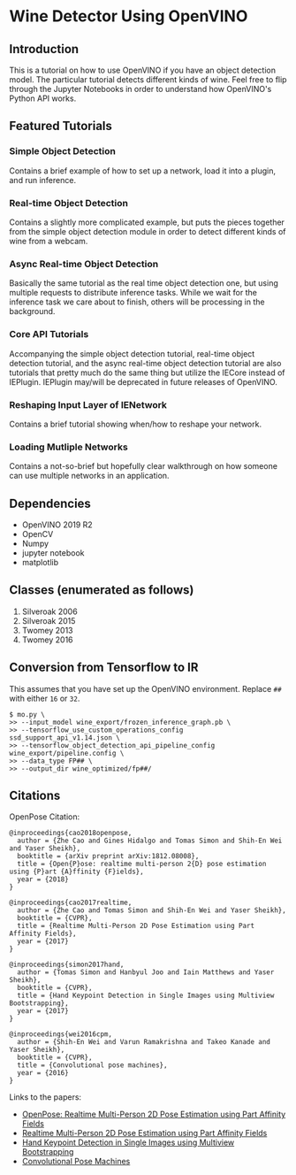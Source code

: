 # Wine Detector Using OpenVINO

## Introduction

This is a tutorial on how to use OpenVINO if you have an object detection model. The particular tutorial detects different kinds of wine. Feel free to flip through the Jupyter Notebooks in order to understand how OpenVINO's Python API works. 

## Featured Tutorials

### Simple Object Detection

Contains a brief example of how to set up a network, load it into a plugin, and run inference.

### Real-time Object Detection

Contains a slightly more complicated example, but puts the pieces together from the simple object detection module in order to detect different kinds of wine from a webcam.

### Async Real-time Object Detection

Basically the same tutorial as the real time object detection one, but using multiple requests to distribute inference tasks. While we wait for the inference task we care about to finish, others will be processing in the background.

### Core API Tutorials

Accompanying the simple object detection tutorial, real-time object detection tutorial, and the async real-time object detection tutorial are also tutorials that pretty much do the same thing but utilize the IECore instead of IEPlugin. IEPlugin may/will be deprecated in future releases of OpenVINO.

### Reshaping Input Layer of IENetwork

Contains a brief tutorial showing when/how to reshape your network.

### Loading Mutliple Networks

Contains a not-so-brief but hopefully clear walkthrough on how someone can use multiple networks in an application. 

## Dependencies
- OpenVINO 2019 R2
- OpenCV
- Numpy
- jupyter notebook
- matplotlib

## Classes (enumerated as follows)

1. Silveroak 2006
2. Silveroak 2015
3. Twomey 2013
4. Twomey 2016

## Conversion from Tensorflow to IR
This assumes that you have set up the OpenVINO environment. Replace `##` with either `16` or `32`.

```
$ mo.py \
>> --input_model wine_export/frozen_inference_graph.pb \
>> --tensorflow_use_custom_operations_config ssd_support_api_v1.14.json \
>> --tensorflow_object_detection_api_pipeline_config wine_export/pipeline.config \
>> --data_type FP## \
>> --output_dir wine_optimized/fp##/
```

## Citations

OpenPose Citation:


    @inproceedings{cao2018openpose,
      author = {Zhe Cao and Gines Hidalgo and Tomas Simon and Shih-En Wei and Yaser Sheikh},
      booktitle = {arXiv preprint arXiv:1812.08008},
      title = {Open{P}ose: realtime multi-person 2{D} pose estimation using {P}art {A}ffinity {F}ields},
      year = {2018}
    }

    @inproceedings{cao2017realtime,
      author = {Zhe Cao and Tomas Simon and Shih-En Wei and Yaser Sheikh},
      booktitle = {CVPR},
      title = {Realtime Multi-Person 2D Pose Estimation using Part Affinity Fields},
      year = {2017}
    }

    @inproceedings{simon2017hand,
      author = {Tomas Simon and Hanbyul Joo and Iain Matthews and Yaser Sheikh},
      booktitle = {CVPR},
      title = {Hand Keypoint Detection in Single Images using Multiview Bootstrapping},
      year = {2017}
    }

    @inproceedings{wei2016cpm,
      author = {Shih-En Wei and Varun Ramakrishna and Takeo Kanade and Yaser Sheikh},
      booktitle = {CVPR},
      title = {Convolutional pose machines},
      year = {2016}
    }

Links to the papers:

- [OpenPose: Realtime Multi-Person 2D Pose Estimation using Part Affinity Fields](https://arxiv.org/abs/1812.08008)
- [Realtime Multi-Person 2D Pose Estimation using Part Affinity Fields](https://arxiv.org/abs/1611.08050)
- [Hand Keypoint Detection in Single Images using Multiview Bootstrapping](https://arxiv.org/abs/1704.07809)
- [Convolutional Pose Machines](https://arxiv.org/abs/1602.00134)


